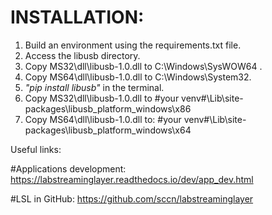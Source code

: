 # INSTALLATION:
1) Build an environment using the requirements.txt file.
2) Access the libusb directory.
3) Copy MS32\dll\libusb-1.0.dll to C:\Windows\SysWOW64 .
4) Copy MS64\dll\libusb-1.0.dll to C:\Windows\System32.
5) *"pip install libusb"* in the terminal.
6) Copy MS32\dll\libusb-1.0.dll to #your venv#\Lib\site-packages\libusb_platform_windows\x86 
7) Copy MS64\dll\libusb-1.0.dll to: #your venv#\Lib\site-packages\libusb_platform_windows\x64


Useful links:

#Applications development:
https://labstreaminglayer.readthedocs.io/dev/app_dev.html

#LSL in GitHub:
https://github.com/sccn/labstreaminglayer